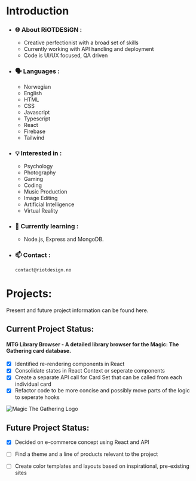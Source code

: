 # Introduction

- ### 🌐 About RiOTDESiGN :

  - Creative perfectionist with a broad set of skills
  - Currently working with API handling and deployment
  - Code is UI/UX focused, QA driven

- ### 🗣️ Languages :

  - Norwegian
  - English
  - HTML
  - CSS
  - Javascript
  - Typescript
  - React
  - Firebase
  - Tailwind

- ### 💡 Interested in :

  - Psychology
  - Photography
  - Gaming
  - Coding
  - Music Production
  - Image Editing
  - Artificial Intelligence
  - Virtual Reality

- ### 🌱 Currently learning :

  - Node.js, Express and MongoDB.

- ### 📫 Contact :

      contact@riotdesign.no

# Projects:
Present and future project information can be found here.

## Current Project Status:
#### MTG Library Browser - A detailed library browser for the Magic: The Gathering card database.
- [x] Identified re-rendering components in React
- [x] Consolidate states in React Context or seperate components
- [x] Create a separate API call for Card Set that can be called from each individual card
- [x] Refactor code to be more concise and possibly move parts of the logic to seperate hooks

![Magic The Gathering Logo](https://media.wizards.com/2017/images/daily/41mztsnrdm.jpg)

## Future Project Status:
- [x] Decided on e-commerce concept using React and API
- [ ] Find a theme and a line of products relevant to the project
- [ ] Create color templates and layouts based on inspirational, pre-existing sites


<!---
RiOTDESiGN/RiOTDESiGN is a ✨ special ✨ repository because its `README.md` (this file) appears on your GitHub profile.
You can click the Preview link to take a look at your changes.
--->
